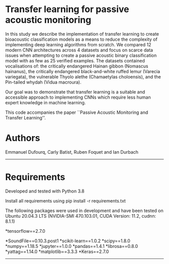 # Transfer learning for passive acoustic monitoring

In this study we describe the implementation of transfer learning to create bioacoustic classification models as a means to reduce the complexity of implementing deep learning algorithms from scratch. We compared 12 modern CNN architectures across 4 datasets and focus on scarce data issues when attempting to create a passive acoustic binary classification model with as few as 25 verified examples. The datasets contained vocalisations of: the critically endangered Hainan gibbon (Nomascus hainanus), the critically endangered black-and-white ruffed lemur (Varecia variegata), the vulnerable Thyolo alethe (Chamaetylas choloensis), and the Pin-tailed whydah (Vidua macroura). 

Our goal was to demonstrate that transfer learning is a suitable and accessible approach to implementing CNNs which require less human expert knowledge in machine learning.

This code accompanies the paper ``Passive Acoustic Monitoring and Transfer Learning''.

# Authors
Emmanuel Dufourq, Carly Batist, Ruben Foquet and Ian Durbach

<hr>

# Requirements
Developed and tested with Python 3.8

Install all requirements using pip install -r requirements.txt

The following packages were used in development and have been tested on Ubuntu 20.04.3 LTS (NVIDIA-SMI 470.103.01, CUDA Version: 11.2, cudnn: 8.1.1)

*tensorflow==2.7.0

*SoundFile==0.10.3.post1
*scikit-learn==1.0.2
*scipy==1.8.0
*numpy==1.18.5
*jupyter==1.0.0
*pandas==1.4.1
*librosa==0.8.0
*yattag==1.14.0
*matplotlib==3.3.3
*Keras==2.7.0

<hr>
